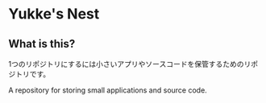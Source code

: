 # Yukke's Nest

## What is this?
1つのリポジトリにするには小さいアプリやソースコードを保管するためのリポジトリです。

A repository for storing small applications and source code.
